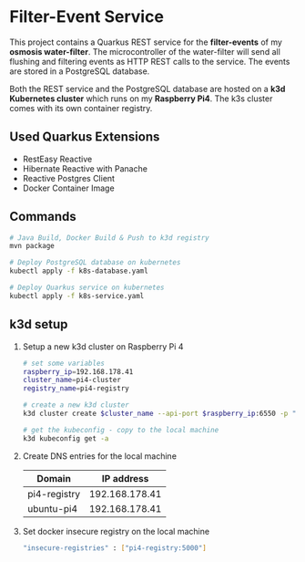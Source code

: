 # Filter-Event Service

This project contains a Quarkus REST service for the **filter-events** of my **osmosis water-filter**. The microcontroller of the water-filter will send all flushing and filtering events as HTTP REST calls to the service. The events are stored in a PostgreSQL database.

Both the REST service and the PostgreSQL database are hosted on a **k3d Kubernetes cluster** which runs on my **Raspberry Pi4**. The k3s cluster comes with its own container registry.

## Used Quarkus Extensions

* RestEasy Reactive
* Hibernate Reactive with Panache
* Reactive Postgres Client
* Docker Container Image

## Commands

```sh
# Java Build, Docker Build & Push to k3d registry
mvn package

# Deploy PostgreSQL database on kubernetes
kubectl apply -f k8s-database.yaml

# Deploy Quarkus service on kubernetes
kubectl apply -f k8s-service.yaml
```

## k3d setup

1. Setup a new k3d cluster on Raspberry Pi 4

    ```sh
    # set some variables
    raspberry_ip=192.168.178.41
    cluster_name=pi4-cluster
    registry_name=pi4-registry

    # create a new k3d cluster
    k3d cluster create $cluster_name --api-port $raspberry_ip:6550 -p "8081:80@loadbalancer" --agents 2 --registry-create $registry_name:0.0.0.0:5000

    # get the kubeconfig - copy to the local machine
    k3d kubeconfig get -a
    ```

1. Create DNS entries for the local machine

    | Domain       | IP address     |
    | ------------ | -------------- |
    | pi4-registry | 192.168.178.41 |
    | ubuntu-pi4   | 192.168.178.41 |

1. Set docker insecure registry on the local machine

    ```sh
    "insecure-registries" : ["pi4-registry:5000"]
    ```
